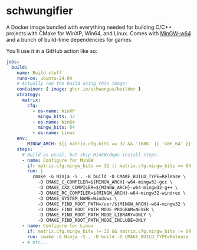 # schwungifier

A Docker image bundled with everything needed for building C/C++ projects with CMake for WinXP, Win64, and Linux. Comes with [MinGW-w64](https://mingw-w64.org) and a bunch of build-time dependencies for games.

You'll use it in a GitHub action like so:

```yml
jobs:
  build:
    name: Build stuff
    runs-on: ubuntu-24.04
    # Actually run the build using this image:
    container: { image: ghcr.io/schwungus/builder }
    strategy:
      matrix:
        cfg:
          - os-name: WinXP
            mingw_bits: 32
          - os-name: Win64
            mingw_bits: 64
          - os-name: Linux
    env:
        MINGW_ARCH: ${{ matrix.cfg.bits == 32 && 'i686' || 'x86_64' }}
    steps:
      # Build as usual, but skip MinGW/deps install steps.
      - name: Configure for MinGW
        if: matrix.cfg.mingw_bits == 32 || matrix.cfg.mingw_bits == 64
        run: |
          cmake -G Ninja -S . -B build -D CMAKE_BUILD_TYPE=Release \
            -D CMAKE_C_COMPILER=${MINGW_ARCH}-w64-mingw32-gcc \
            -D CMAKE_CXX_COMPILER=${MINGW_ARCH}-w64-mingw32-g++ \
            -D CMAKE_RC_COMPILER=${MINGW_ARCH}-w64-mingw32-windres \
            -D CMAKE_SYSTEM_NAME=Windows \
            -D CMAKE_FIND_ROOT_PATH=/usr/${MINGW_ARCH}-w64-mingw32 \
            -D CMAKE_FIND_ROOT_PATH_MODE_PROGRAM=NEVER \
            -D CMAKE_FIND_ROOT_PATH_MODE_LIBRARY=ONLY \
            -D CMAKE_FIND_ROOT_PATH_MODE_INCLUDE=ONLY
      - name: Configure for Linux
        if: matrix.cfg.mingw_bits != 32 && matrix.cfg.mingw_bits != 64
        run: cmake -G Ninja -S . -B build -D CMAKE_BUILD_TYPE=Release
      - # etc...
```
